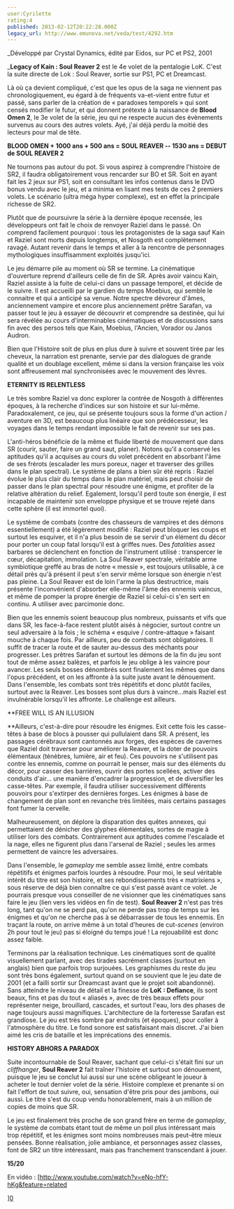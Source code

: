 ```yaml
---
user:Cyrilette
rating:4
published: 2013-02-12T20:22:28.000Z
legacy_url: http://www.emunova.net/veda/test/4292.htm
---
```

_Développé par Crystal Dynamics, édité par Eidos, sur PC et PS2, 2001   

  

_**Legacy of Kain : Soul Reaver 2** est le 4e volet de la pentalogie LoK. C'est la suite directe de Lok : Soul Reaver, sortie sur PS1, PC et Dreamcast.   

Là où ça devient compliqué, c'est que les opus de la saga ne viennent pas chronologiquement, eu égard à de fréquents va-et-vient entre futur et passé, sans parler de la création de « paradoxes temporels » qui sont censés modifier le futur, et qui donnent prétexte à la naissance de **Blood Omen 2**, le 3e volet de la série, jeu qui ne respecte aucun des évènements survenus au cours des autres volets. Ayé, j'ai déjà perdu la moitié des lecteurs pour mal de tête.   

  

**BLOOD OMEN + 1000 ans + 500 ans = SOUL REAVER -- 1530 ans = DEBUT de SOUL REAVER 2**   

Ne tournons pas autour du pot. Si vous aspirez à comprendre l'histoire de SR2, il faudra obligatoirement vous rencarder sur BO et SR. Soit en ayant fait les 2 jeux sur PS1, soit en consultant les infos contenus dans le DVD bonus vendu avec le jeu, et a minima en lisant mes tests de ces 2 premiers volets. Le scénario (ultra méga hyper complexe), est en effet la principale richesse de SR2\.   

Plutôt que de poursuivre la série à la dernière époque recensée, les développeurs ont fait le choix de renvoyer Raziel dans le passé. On comprend facilement pourquoi : tous les protagonistes de la saga sauf Kain et Raziel sont morts depuis longtemps, et Nosgoth est complètement ravagé. Autant revenir dans le temps et aller à la rencontre de personnages mythologiques insuffisamment exploités jusqu'ici.   

Le jeu démarre pile au moment où SR se termine. La cinématique d'ouverture reprend d'ailleurs celle de fin de SR. Après avoir vaincu Kain, Raziel assiste à la fuite de celui-ci dans un passage temporel, et décide de le suivre. Il est accueilli par le gardien du temps Moebius, qui semble le connaitre et qui a anticipé sa venue. Notre spectre dévoreur d'âmes, anciennement vampire et encore plus anciennement prêtre Sarafan, va passer tout le jeu à essayer de découvrir et comprendre sa destinée, qui lui sera révélée au cours d'interminables cinématiques et de discussions sans fin avec des persos tels que Kain, Moebius, l'Ancien, Vorador ou Janos Audron.   

Bien que l'Histoire soit de plus en plus dure à suivre et souvent tirée par les cheveux, la narration est prenante, servie par des dialogues de grande qualité et un doublage excellent, même si dans la version française les voix sont affreusement mal synchronisées avec le mouvement des lèvres.   

  

**ETERNITY IS RELENTLESS**   

Le très sombre Raziel va donc explorer la contrée de Nosgoth à différentes époques, à la recherche d'indices sur son histoire et sur lui-même. Paradoxalement, ce jeu, qui se présente toujours sous la forme d'un action / aventure en 3D, est beaucoup plus linéaire que son prédécesseur, les voyages dans le temps rendant impossible le fait de revenir sur ses pas.   

L'anti-héros bénéficie de la même et fluide liberté de mouvement que dans SR (courir, sauter, faire un grand saut, planer). Notons qu'il a conservé les aptitudes qu'il a acquises au cours du volet précédent en absorbant l'âme de ses frérots (escalader les murs poreux, nager et traverser des grilles dans le plan spectral). Le système de plans a bien sûr été repris : Raziel évolue le plus clair du temps dans le plan matériel, mais peut choisir de passer dans le plan spectral pour résoudre une énigme, et profiter de la relative altération du relief. Egalement, lorsqu'il perd toute son énergie, il est incapable de maintenir son enveloppe physique et se trouve rejeté dans cette sphère (il est immortel quoi).   

Le système de combats (contre des chasseurs de vampires et des démons essentiellement) a été légèrement modifié : Raziel peut bloquer les coups et surtout les esquiver, et il n'a plus besoin de se servir d'un élément du décor pour porter un coup fatal lorsqu'il est à griffes nues. Des _fatalities_ assez barbares se déclenchent en fonction de l'instrument utilisé : transpercer le cœur, décapitation, immolation. La Soul Reaver spectrale, véritable arme symbiotique greffé au bras de notre « messie », est toujours utilisable, à ce détail près qu'à présent il peut s'en servir même lorsque son énergie n'est pas pleine. La Soul Reaver est de loin l'arme la plus destructrice, mais présente l'inconvénient d'absorber elle-même l'âme des ennemis vaincus, et même de pomper la propre énergie de Raziel si celui-ci s'en sert en continu. A utiliser avec parcimonie donc.   

Bien que les ennemis soient beaucoup plus nombreux, puissants et vifs que dans SR, les face-à-face restent plutôt aisés à négocier, surtout contre un seul adversaire à la fois ; le schéma « esquive / contre-attaque » faisant mouche à chaque fois. Par ailleurs, peu de combats sont obligatoires. Il suffit de tracer la route et de sauter au-dessus des méchants pour progresser. Les prêtres Sarafan et surtout les démons de la fin du jeu sont tout de même assez balèzes, et parfois le jeu oblige à les vaincre pour avancer. Les seuls bosses dénombrés sont finalement les mêmes que dans l'opus précédent, et on les affronte à la suite juste avant le dénouement. Dans l'ensemble, les combats sont très répétitifs et donc plutôt faciles, surtout avec la Reaver. Les bosses sont plus durs à vaincre...mais Raziel est invulnérable lorsqu'il les affronte. Le challenge est ailleurs.   

  

**FREE WILL IS AN ILLUSION  

**Ailleurs, c'est-à-dire pour résoudre les énigmes. Exit cette fois les casse-têtes à base de blocs à pousser qui pullulaient dans SR. A présent, les passages cérébraux sont cantonnés aux forges, des espèces de cavernes que Raziel doit traverser pour améliorer la Reaver, et la doter de pouvoirs élémentaux (ténèbres, lumière, air et feu). Ces pouvoirs ne s'utilisent pas contre les ennemis, comme on pourrait le penser, mais sur des éléments du décor, pour casser des barrières, ouvrir des portes scellées, activer des conduits d'air... une manière d'encadrer la progression, et de diversifier les casse-têtes. Par exemple, il faudra utiliser successivement différents pouvoirs pour s'extirper des dernières forges. Les énigmes à base de changement de plan sont en revanche très limitées, mais certains passages font fumer la cervelle.   

Malheureusement, on déplore la disparation des quêtes annexes, qui permettaient de dénicher des glyphes élémentales, sortes de magie à utiliser lors des combats. Contrairement aux aptitudes comme l'escalade et la nage, elles ne figurent plus dans l'arsenal de Raziel ; seules les armes permettent de vaincre les adversaires.   

Dans l'ensemble, le _gameplay_ me semble assez limité, entre combats répétitifs et énigmes parfois lourdes à résoudre. Pour moi, le seul véritable intérêt du titre est son histoire, et ses rebondissements très « matrixiens », sous réserve de déjà bien connaître ce qui s'est passé avant ce volet. Je pourrais presque vous conseiller de ne visionner que les cinématiques sans faire le jeu (lien vers les vidéos en fin de test). **Soul Reaver 2** n'est pas très long, tant qu'on ne se perd pas, qu'on ne perde pas trop de temps sur les énigmes et qu'on ne cherche pas à se débarrasser de tous les ennemis. En traçant la route, on arrive même à un total d'heures de cut-_scenes_ (environ 2h pour tout le jeu) pas si éloigné du temps joué ! La rejouabilité est donc assez faible.   

  

Terminons par la réalisation technique. Les cinématiques sont de qualité visuellement parlant, avec des tirades sacrément classes (surtout en anglais) bien que parfois trop surjouées. Les graphismes du reste du jeu sont très bons également, surtout quand on se souvient que le jeu date de 2001 (et a failli sortir sur Dreamcast avant que le projet soit abandonné). Sans atteindre le niveau de détail et la finesse de **LoK : Defiance**, ils sont beaux, fins et pas du tout « aliasés », avec de très beaux effets pour représenter neige, brouillard, cascades, et surtout l'eau, lors des phases de nage toujours aussi magnifiques. L'architecture de la forteresse Sarafan est grandiose. Le jeu est très sombre par endroits (et époques), pour coller à l'atmosphère du titre. Le fond sonore est satisfaisant mais discret. J'ai bien aimé les cris de bataille et les imprécations des ennemis.   

  

**HISTORY ABHORS A PARADOX**   

Suite incontournable de Soul Reaver, sachant que celui-ci s'était fini sur un _cliffhanger_, **Soul Reaver 2** fait traîner l'histoire et surtout son dénouement, puisque le jeu se conclut lui aussi sur une scène obligeant le joueur à acheter le tout dernier volet de la série. Histoire complexe et prenante si on fait l'effort de tout suivre, oui, sensation d'être pris pour des jambons, oui aussi. Le titre s'est du coup vendu honorablement, mais à un million de copies de moins que SR.   

Le jeu est finalement très proche de son grand frère en terme de _gameplay_, le système de combats étant tout de même un poil plus intéressant mais trop répétitif, et les énigmes sont moins nombreuses mais peut-être mieux pensées. Bonne réalisation, jolie ambiance, et personnages assez classes, font de SR2 un titre intéressant, mais pas franchement transcendant à jouer.   

  

**15/20**   

  

  

En vidéo : [http://www.youtube.com/watch?v=eNo-hfY-hKg&feature=related  

  

  

][0]

[0]: http://www.youtube.com/watch?v=eNo-hfY-hKg&feature=related